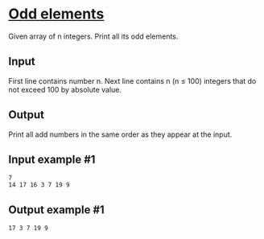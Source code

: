 # [Odd elements](https://www.e-olymp.com/en/contests/9563/problems/83876)
Given array of n integers. Print all its odd elements.

## Input
First line contains number n. Next line contains n (n ≤ 100) integers that do not exceed 100 by absolute value.

## Output
Print all add numbers in the same order as they appear at the input.

## Input example #1
```
7
14 17 16 3 7 19 9
```

## Output example #1
```
17 3 7 19 9
```
